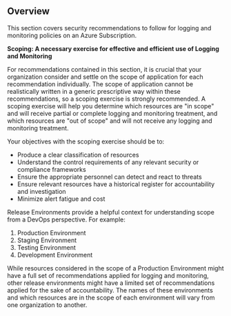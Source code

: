## Overview

This section covers security recommendations to follow for logging and monitoring policies on an Azure Subscription.

**Scoping: A necessary exercise for effective and efficient use of Logging and Monitoring**

For recommendations contained in this section, it is crucial that your organization consider and settle on the scope of application for each recommendation individually. The scope of application cannot be realistically written in a generic prescriptive way within these recommendations, so a scoping exercise is strongly recommended. A scoping exercise will help you determine which resources are "in scope" and will receive partial or complete logging and monitoring treatment, and which resources are "out of scope" and will not receive any logging and monitoring treatment. 

Your objectives with the scoping exercise should be to:
- Produce a clear classification of resources
- Understand the control requirements of any relevant security or compliance frameworks
- Ensure the appropriate personnel can detect and react to threats
- Ensure relevant resources have a historical register for accountability and investigation
- Minimize alert fatigue and cost

Release Environments provide a helpful context for understanding scope from a DevOps perspective. For example:
1. Production Environment
2. Staging Environment
3. Testing Environment
4. Development Environment

While resources considered in the scope of a Production Environment might have a full set of recommendations applied for logging and monitoring, other release environments might have a limited set of recommendations applied for the sake of accountability. The names of these environments and which resources are in the scope of each environment will vary from one organization to another.
